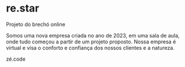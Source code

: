 # re.star
Projeto do brechó online

Somos uma nova empresa criada no ano de 2023, em uma sala de aula, onde tudo começou a partir de um projeto proposto. Nossa empresa é virtual e visa o conforto e confiança dos nossos clientes e a natureza.

zé.code